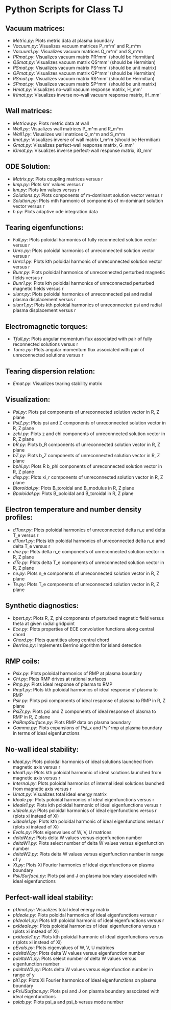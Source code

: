 # Python Scripts for Class TJ

## Vacuum matrices:

- *Metric.py*:       Plots metric data at plasma boundary
- *Vacuum.py*:       Visualizes vacuum matrices P_m^m' and R_m^m
- *Vacuum1.py*:      Visualizes vacuum matrices Q_m^m' and S_m^m
- *PRmat.py*:        Visualizes vacuum matrix PR^mm' (should be Hermitian)
- *QSmat.py*:        Visualizes vacuum matrix QS^mm' (should be Hermitian)
- *PSmat.py*:        Visualizes vacuum matrix PS^mm' (should be unit matrix)
- *QPmat.py*:        Visualizes vacuum matrix QP^mm' (should be Hermitian)
- *RSmat.py*:        Visualizes vacuum matrix RS^mm' (should be Hermitian)
- *SPmat.py*:        Visualizes vacuum matrix SP^mm' (should be unit matrix)
- *Hmat.py*:         Visualizes no-wall vacuum response matrix, H_mm'
- *iHmat.py*:        Visualizes inverse no-wall vacuum response matrix, iH_mm'

## Wall matrices:

- *Metricw.py*:      Plots metric data at wall
- *Wall.py*:	     Visualizes wall matrices P_m^m and R_m^m
- *Wall1.py*:	     Visualizes wall matrices Q_m^m and S_m^m
- *Imat.py*:	     Visualizes inverse of wall matrix I_m^m (should be Hermitian)
- *Gmat.py*:         Visualizes perfect-wall response matrix, G_mm'
- *iGmat.py*:        Visualizes inverse perfect-wall response matrix, iG_mm'

## ODE Solution:

- *Matrix.py*:      Plots coupling matrices versus r
- *kmp.py*:         Plots km' values versus r
- *km.py*:          Plots km values versus r
- *Solutions.py*:   Plots components of m-dominant solution vector versus r
- *Solution.py*:    Plots mth harmonic of components of m-dominant solution vector versus r
- *h.py*:           Plots adaptive ode integration data

## Tearing eigenfunctions:

- *Full.py*:         Plots poloidal harmonics of fully reconnected solution vector versus r
- *Unrc.py*:         Plots poloidal harmonics of unreconnected solution vector versus r
- *Unrc1.py*:        Plots kth poloidal harmonic of unreconnected solution vector versus r
- *Bunr.py*:         Plots poloidal harmonics of unreconnected perturbed magnetic fields versus r
- *Bunr1.py*:        Plots kth poloidal harmonics of unreconnected perturbed magnetic fields versus r
- *xiunr.py*:        Plots poloidal harmonics of unreconnected psi and radial plasma displacement versus r
- *xiunr1.py*:       Plots kth poloidal harmonics of unreconnected psi and radial plasma displacement versus r

## Electromagnetic torques:

- *Tfull.py*:       Plots angular momentum flux associated with pair of fully reconnected solutions versus r
- *Tunrc.py*:       Plots angular momentum flux associated with pair of unreconnected solutions versus r

## Tearing dispersion relation:

- *Emat.py*:	     Visualizes tearing stability matrix

## Visualization:

- *Psi.py*:          Plots psi components of unreconnected solution vector in R, Z plane 
- *PsiZ.py*:         Plots psi and Z components of unreconnected solution vector in R, Z plane
- *zchi.py*:         Plots z and chi components of unreconnected solution vector in R, Z plane
- *bR.py*:           Plots b_R components of unreconnected solution vector in R, Z plane
- *bZ.py*:           Plots b_Z components of unreconnected solution vector in R, Z plane
- *bphi.py*:         Plots R b_phi components of unreconnected solution vector in R, Z plane
- *disp.py*:         Plots xi_r components of unreconnected solution vector in R, Z plane
- *Btoroidal.py*:    Plots B_toroidal and B_modulus in R, Z plane
- *Bpoloidal.py*:    Plots B_poloidal and B_toroidal in R, Z plane

## Electron temperature and number density profiles:

- *dTunr.py*:        Plots poloidal harmonics of unreconnected delta n_e and delta T_e versus r
- *dTunr1.py*:       Plots kth poloidal harmonics of unreconnected delta n_e amd delta T_e versus r
- *dne.py*:          Plots delta n_e components of unreconnected solution vector in R, Z plane
- *dTe.py*:          Plots delta T_e components of unreconnected solution vector in R, Z plane
- *ne.py*:           Plots n_e components of unreconnected solution vector in R, Z plane
- *Te.py*:           Plots T_e components of unreconnected solution vector in R, Z plane

## Synthetic diagnostics:

- *bpert.py*:        Plots R, Z, phi components of perturbed magnetic field versus theta at given radial gridpoint
- *Ece.py*:          Plots properties of ECE convolution functions along central chord
- *Chord.py*:        Plots quantities along central chord
- *Berrino.py*:      Implements Berrino algorithm for island detection

## RMP coils:

- *Psix.py*:           Plots poloidal harmonics of RMP at plasma boundary
- *Chi.py*:            Plots RMP drives at rational surfaces
- *Rmp.py*:            Plots ideal response of plasma to RMP
- *Rmp1.py*:           Plots kth poloidal harmonics of ideal response of plasma to RMP
- *Psir.py*:           Plots psi components of ideal response of plasma to RMP in R, Z plane
- *PsiZr.py*:          Plots psi and Z components of ideal response of plasma to RMP in R, Z plane
- *PsiRmpSurface.py*:  Plots RMP data on plasma boundary
- *Gamma.py*:          Plots expansions of Psi_x and Psi^rmp at plasma boundary in terms of ideal eigenfunctions

## No-wall ideal stability:

- *Ideal.py*:		    Plots poloidal harmonics of ideal solutions launched from magnetic axis versus r
- *Ideal1.py*:		    Plots kth poloidal harmomic of ideal solutions launched from magnetic axis versus r
- *Internal.py*:        Plots poloidal harmonics of internal ideal solutions launched from magnetic axis versus r
- *Umat.py*:		    Visualizes total ideal energy matrix
- *Ideale.py*:      	Plots poloidal harmonics of ideal eigenfunctions versus r
- *Ideale1.py*:     	Plots kth poloidal harmonic of ideal eigenfunctions versus r
- *xIdeale.py*:      	Plots poloidal harmonics of ideal eigenfunctions versus r (plots xi instead of Xi)
- *xideale1.py*:     	Plots kth poloidal harmonic of ideal eigenfunctions versus r (plots xi instead of Xi)
- *Evals.py*:	 	    Plots eigenvalues of W, V, U matrices 
- *deltaW.py*:	 	    Plots delta W values versus eigenfunction number
- *deltaW1.py*:	 	    Plots select number of delta W values versus eigenfunction number
- *deltaW2.py*:	 	    Plots delta W values versus eigenfunction number in range of y
- *Xi.py*:              Plots Xi Fourier harmonics of ideal eigenfunctions on plasma boundary
- *PsiJSurface.py*: 	Plots psi and J on plasma boundary associated with ideal eigenfunctions

## Perfect-wall ideal stability:

- *pUmat.py*:		    Visualizes total ideal energy matrix
- *pIdeale.py*:      	Plots poloidal harmonics of ideal eigenfunctions versus r
- *pIdeale1.py*:     	Plots kth poloidal harmonic of ideal eigenfunctions versus r
- *pxIdeale.py*:      	Plots poloidal harmonics of ideal eigenfunctions versus r (plots xi instead of Xi)
- *pxideale1.py*:     	Plots kth poloidal harmonic of ideal eigenfunctions versus r (plots xi instead of Xi)
- *pEvals.py*:	 	    Plots eigenvalues of W, V, U matrices 
- *pdeltaW.py*:	 	    Plots delta W values versus eigenfunction number
- *pdeltaW1.py*:	 	Plots select number of delta W values versus eigenfunction number
- *pdeltaW2.py*:	 	Plots delta W values versus eigenfunction number in range of y
- *pXi.py*:             Plots Xi Fourier harmonics of ideal eigenfunctions on plasma boundary
- *pPsiJSurface.py*: 	Plots psi and J on plasma boundary associated with ideal eigenfunctions
- *psiab.py*:           Plots psi_a and psi_b versus mode number
